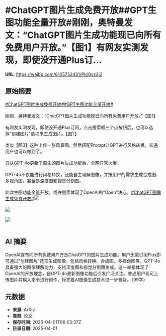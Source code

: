 # #ChatGPT图片生成免费开放##GPT生图功能全量开放#刚刚，奥特曼发文：“ChatGPT图片生成功能现已向所有免费用户开放。”【图1】有网友实测发现，即使没开通Plus订...

**URL**: https://weibo.com/6105753431/PldGvz2i2

## 原始摘要

<a href="https://m.weibo.cn/search?containerid=231522type%3D1%26t%3D10%26q%3D%23ChatGPT%E5%9B%BE%E7%89%87%E7%94%9F%E6%88%90%E5%85%8D%E8%B4%B9%E5%BC%80%E6%94%BE%23&amp;extparam=%23ChatGPT%E5%9B%BE%E7%89%87%E7%94%9F%E6%88%90%E5%85%8D%E8%B4%B9%E5%BC%80%E6%94%BE%23" data-hide=""><span class="surl-text">#ChatGPT图片生成免费开放#</span></a><a href="https://m.weibo.cn/search?containerid=231522type%3D1%26t%3D10%26q%3D%23GPT%E7%94%9F%E5%9B%BE%E5%8A%9F%E8%83%BD%E5%85%A8%E9%87%8F%E5%BC%80%E6%94%BE%23&amp;extparam=%23GPT%E7%94%9F%E5%9B%BE%E5%8A%9F%E8%83%BD%E5%85%A8%E9%87%8F%E5%BC%80%E6%94%BE%23" data-hide=""><span class="surl-text">#GPT生图功能全量开放#</span></a><br><br>刚刚，奥特曼发文：“ChatGPT图片生成功能现已向所有免费用户开放。”【图1】<br><br>有网友实测发现，即使没开通Plus订阅，点击搜索框三个点按钮后，也可以选择“创建图片”选项来生成图片。【图2】<br><br>类似【图3】这种上传一张风景图，然后搭配Prompt让GPT进行风格转换，普通用户也可以做到了。<br><br>自从GPT-4o更新了原生的图片生成功能后，全网异常火爆。<br><br>GPT-4o不仅能进行风格转换，还能自主理解图像，并按用户的需求生成合成图、多视角图，甚至是深度图和视觉分割图。<br><br>此次生图功能全量开放，或许侧面体现了OpenAI的“Open”决心。<a href="https://m.weibo.cn/search?containerid=231522type%3D1%26t%3D10%26q%3D%23ChatGPT%E5%9B%BE%E5%83%8F%E7%94%9F%E6%88%90%E5%85%8D%E8%B4%B9%E5%BC%80%E6%94%BE%23&amp;extparam=%23ChatGPT%E5%9B%BE%E5%83%8F%E7%94%9F%E6%88%90%E5%85%8D%E8%B4%B9%E5%BC%80%E6%94%BE%23" data-hide=""><span class="surl-text">#ChatGPT图像生成免费开放#</span></a><img style="" src="https://tvax4.sinaimg.cn/large/006Fd7o3gy1i014gypqdxj30vq0awdiq.jpg" referrerpolicy="no-referrer"><br><br><img style="" src="https://tvax4.sinaimg.cn/large/006Fd7o3gy1i014gzyu43j319e0oa0vy.jpg" referrerpolicy="no-referrer"><br><br><img style="" src="https://tvax3.sinaimg.cn/large/006Fd7o3gy1i014h29rndj30wc0zknne.jpg" referrerpolicy="no-referrer"><br><br>

## AI 摘要

OpenAI宣布向所有免费用户开放ChatGPT的图片生成功能。用户无需订阅Plus即可通过"创建图片"选项生成图像，包括风格转换、合成图、多视角图等。GPT-4o具备强大的图像理解能力，支持深度图和视觉分割图生成。这一举措体现了OpenAI的开放理念，自GPT-4o更新图像功能后引发广泛关注。普通用户现可上传图片并输入指令进行创作，标志着AI图像生成技术进一步普及。（99字）

## 元数据

- **来源**: ArXiv
- **类型**: 论文
- **保存时间**: 2025-04-01T06:03:37Z
- **目录日期**: 2025-04-01
